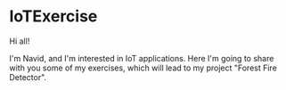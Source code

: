 # IoTExercise

Hi all!

I'm Navid, and I'm interested in IoT applications.
Here I'm going to share with you some of my exercises, which will lead to my project "Forest Fire Detector".
